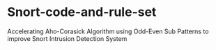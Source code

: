 # Snort-code-and-rule-set
Accelerating Aho-Corasick Algorithm using Odd-Even Sub Patterns to improve Snort Intrusion Detection System
